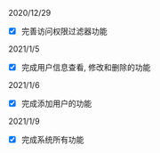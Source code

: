 2020/12/29
- [x] 完善访问权限过滤器功能 
 
2021/1/5
- [x] 完成用户信息查看, 修改和删除的功能
 
2021/1/6
- [x] 完成添加用户的功能

2021/1/9
- [x] 完成系统所有功能